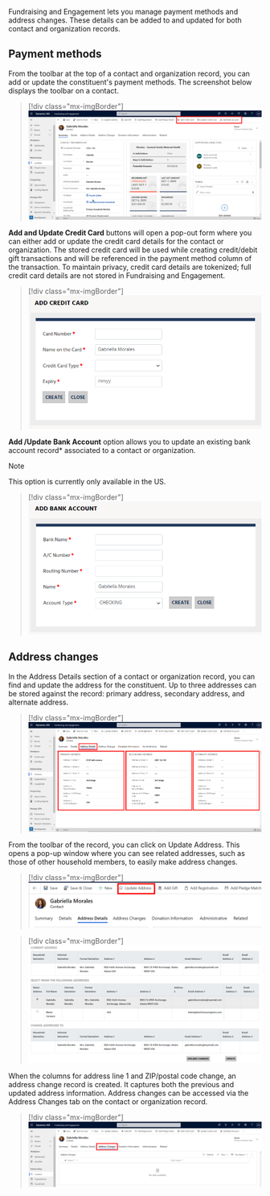 Fundraising and Engagement lets you manage payment methods and address changes. These details can be added to and updated for both contact and organization records.

## Payment methods

From the toolbar at the top of a contact and organization record, you can add or update the constituent's payment methods. The screenshot below displays the toolbar on a contact.

> [!div class="mx-imgBorder"]
> [![Screenshot of the payment method toolbar.](../media/payment-methods.png)](../media/payment-methods.png#lightbox)

**Add and Update Credit Card** buttons will open a pop-out form where you can either add or update the credit card details for the contact or organization. The stored credit card will be used while creating credit/debit gift transactions and will be referenced in the payment method column of the transaction. To maintain privacy, credit card details are tokenized; full credit card details are not stored in Fundraising and Engagement.

> [!div class="mx-imgBorder"]
> [![Screenshot of the add credit card window.](../media/add-credit-card.png)](../media/add-credit-card.png#lightbox)

**Add /Update Bank Account** option allows you to update an existing bank account record\* associated to a contact or organization.

> [!NOTE]
> This option is currently only available in the US.

> [!div class="mx-imgBorder"]
> [![Screenshot of the add bank account window.](../media/add-bank-account.png)](../media/add-bank-account.png#lightbox)

## Address changes

In the Address Details section of a contact or organization record, you can find and update the address for the constituent. Up to three addresses can be stored against the record: primary address, secondary address, and alternate address.

> [!div class="mx-imgBorder"]
> [![Screenshot of the address details tab.](../media/address-details.png)](../media/address-details.png#lightbox)

From the toolbar of the record, you can click on Update Address. This opens a pop-up window where you can see related addresses, such as those of other household members, to easily make address changes.

> [!div class="mx-imgBorder"]
> [![Screenshot of the update address button.](../media/update-address.png)](../media/update-address.png#lightbox)

> [!div class="mx-imgBorder"]
> [![Screenshot of the related addresses available.](../media/related-addresses.png)](../media/related-addresses.png#lightbox)

When the columns for address line 1 and ZIP/postal code change, an address change record is created. It captures both the previous and updated address information. Address changes can be accessed via the Address Changes tab on the contact or organization record.

> [!div class="mx-imgBorder"]
> [![Screenshot of the address changes tab.](../media/address-changes.png)](../media/address-changes.png#lightbox)
